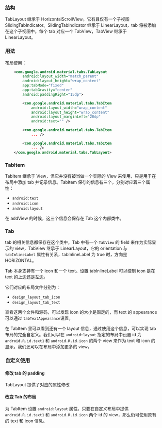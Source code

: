 ### 结构

TabLayout 继承于 HorizontalScrollView。它有且仅有一个子视图 SlidingTabIndicator。SlidingTabIndicator 继承于 LinearLayout，tab 将被添加在这个子视图中。每个 tab 对应一个 TabView，TabView 继承于 LinearLayout。

### 用法

布局使用：

```xml
    <com.google.android.material.tabs.TabLayout
        android:layout_width="match_parent"
        android:layout_height="wrap_content"
        app:tabMode="fixed"
        app:tabGravity="center"
        android:paddingRight="15dp">

        <com.google.android.material.tabs.TabItem
            android:layout_width="wrap_content"
            android:layout_height="wrap_content"
            android:layout_marginLeft="20dp"
            android:text="" />

        <com.google.android.material.tabs.TabItem
            ... />

        <com.google.android.material.tabs.TabItem
            ... />
    </com.google.android.material.tabs.TabLayout>
```

### TabItem

TabItem 继承于 View，但它并没有被当做一个实际的 View 来使用，只是用于在布局中添加 tab 并记录信息。TabItem 保存的信息有三个，分别对应着三个属性：

* `android:text`
* `android:icon`
* `android:layout`

在 addView 的时候，这三个信息会保存在 Tab 这个内部类中。



### Tab

tab 的相关信息都保存在这个类中。Tab 中有一个 `TabView` 的 field 来作为实际显示的 view，TabView 继承于 LinearLayout，它的 orientation 与 `tabInlineLabel` 属性有关系，tabInlineLabel 为 true 时，方向是 HORIZONTAL。

Tab 本身支持有一个 icon 和一个 text。设置 tabInlineLabel 可以控制 icon 是在 text 的上边还是左边。

它们对应的布局文件分别为：

- `design_layout_tab_icon`
- `design_layout_tab_text`

查看这两个文件和源码，可以发现 icon 的大小是固定的，而 text 的 appearance 可以通过 `tabTextAppearance`设置。

在 TabItem 里可以看到还有一个 layout 信息，通过使用这个信息，可以实现 tab 布局的完全自定义。我们可以在 `android:layout` 指定的布局中设置 id 为 `android.R.id.text1` 和 `android.R.id.icon` 的两个 view 来作为 text 和 icon 的显示。我们还可以在布局中添加更多的 view。



### 自定义使用

#### 修改 tab 的 padding

TabLayout 提供了对应的属性修改



#### 改变 Tab 的布局

为 TabItem 设置 `android:layout` 属性。只要在自定义布局中提供  `android.R.id.text1` 和 `android.R.id.icon`  两个 id 的 view，那么仍可使用原有的 text 和 icon 信息。